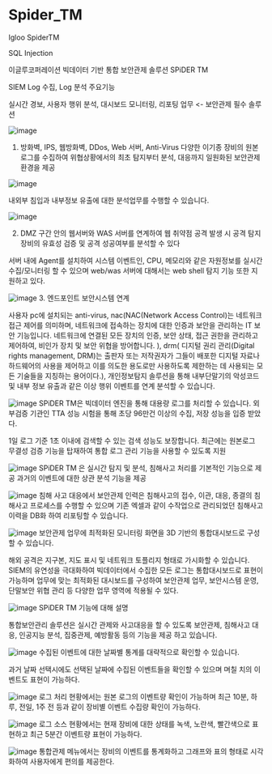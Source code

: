 # Spider_TM
Igloo SpiderTM

SQL Injection

이글루코퍼레이션 빅데이터 기반 통합 보안관제 솔루션 SPiDER TM

SIEM Log 수집, Log 분석 주요기능 

실시간 경보, 사용자 행위 분석, 대시보드 모니터링, 리포팅 업무 <- 보안관제 필수 솔루션


![image](https://github.com/user-attachments/assets/eda5ac6b-9980-4f7b-a272-c38676290043)

1. 방화벽, IPS, 웹방화벽, DDos, Web 서버, Anti-Virus 다양한 이기종 장비의 원본 로그를 수집하여 위협상황에서의 최초 탐지부터
분석, 대응까지 일원화된 보안관제 환경을 제공

![image](https://github.com/user-attachments/assets/072d93af-1dc7-4f65-8fd7-533ca71d02df)

내외부 침입과 내부정보 유출에 대한 분석업무를 수행할 수 있습니다.

![image](https://github.com/user-attachments/assets/da5ea0a1-b742-4ced-893e-e67c99aedb9f)

2. DMZ 구간 안의 웹서버와 WAS 서버를 연계하여 웹 취약점 공격 발생 시 공격 탐지 장비의 유효성 검증 및 공격 성공여부를 분석할 수 있다

서버 내에 Agent를 설치하여 시스템 이벤트인, CPU, 메모리와 같은 자원정보를 실시간 수집/모니터링 할 수 있으며 web/was 서버에 대해서는
web shell 탐지 기능 또한 지원하고 있다.

![image](https://github.com/user-attachments/assets/ff25deb9-6044-4e29-bd10-0c3eaabfa4bd)
3. 엔드포인트 보안시스템 연계

 사용자 pc에 설치되는 anti-virus, nac(NAC(Network Access Control)는 네트워크 접근 제어를 의미하며, 네트워크에 접속하는 장치에 대한 인증과 보안을 관리하는 IT 보안 기능입니다. 네트워크에 연결된 모든 장치의 인증, 보안 상태, 접근 권한을 관리하고 제어하여, 비인가 장치 및 보안 위협을 방어합니다. ), drm(
디지털 권리 관리(Digital rights management, DRM)는 출판자 또는 저작권자가 그들이 배포한 디지털 자료나 하드웨어의 사용을 제어하고 이를 의도한 용도로만 사용하도록 제한하는 데 사용되는 모든 기술들을 지칭하는 용어이다.), 개인정보탐지 솔루션을 통해 내부단말기의 악성코드 및 내부 정보 유출과 같은 이상 행위 이벤트를 연계 분석할 수 있습니다.

![image](https://github.com/user-attachments/assets/e23bfc1a-a94c-4d99-8de6-63a78d45d909)
SPiDER TM은 빅데이터 엔진을 통해 대용량 로그를 처리할 수 있습니다.
외부검증 기관인 TTA 성능 시험을 통해 초당 96만건 이상의 수집, 저장 성능을 입증 받았다.

1일 로그 기준 1초 이내에 검색할 수 있는 검색 성능도 보장합니다.
최근에는 원본로그 무결성 검증 기능을 탑재하여 통합 로그 관리 기능을 사용할 수 있도록 지원

![image](https://github.com/user-attachments/assets/e4cc38ae-e7bf-4bd5-9798-01bbbf22f070)
SPiDER TM 은 실시간 탐지 및 분석, 침해사고 처리를 기본적인 기능으로 제공
과거의 이벤트에 대한 상관 분석 기능을 제공

![image](https://github.com/user-attachments/assets/7c286b35-82bb-42f8-86ee-fee6bc204003)
침해 사고 대응에서 보안관제 인력은 침해사고의 접수, 이관, 대응, 종결의 침해사고 프로세스를 수행할 수 있으며
기존 엑셀과 같이 수작업으로 관리되었던 침해사고 이력을 DB화 하여 리포팅할 수 있습니다.

![image](https://github.com/user-attachments/assets/2a53ba67-7338-4ca8-8d56-33a4955dbe5a)
보안관제 업무에 최적화된 모니터링 화면을 3D 기반의 통합대시보드로 구성할 수 있습니다.

해외 공격은 지구본, 지도 표시 및 네트워크 토플리지 형태로 가시화할 수 있습니다.
SIEM의 유연성을 극대화하여 빅데이터에서 수집한 모든 로그는 통합대시보드로 표현이 가능하며 
업무에 맞는 최적화된 대시보드를 구성하여 보안관제 업무, 보안시스템 운영, 단말보안 위협 관리 등 다양한 업무 영역에 적용될 수 있다.

![image](https://github.com/user-attachments/assets/3e3fa387-45b4-4ba9-8ff9-990eb3b65c2a)
SPiDER TM 기능에 대해 설명

통합보안관리 솔루션은 실시간 관제와 사고대응을 할 수 있도록 보안관제, 침해사고 대응, 인공지능 분석, 집중관제, 예방활동 등의 기능을 제공
하고 있습니다.

![image](https://github.com/user-attachments/assets/5dabe76a-3e36-4e90-897f-a991ea82e545)
수집된 이벤트에 대한 날짜별 통계를 대략적으로 확인할 수 있습니다.

과거 날짜 선택시에도 선택된 날짜에 수집된 이벤트들을 확인할 수 있으며 며칠 치의 이벤트도 표현이 가능하다.

![image](https://github.com/user-attachments/assets/e482b5e3-7efe-47a4-b647-579ef30cb251)
로그 처리 현황에서는 원본 로그의 이벤트량 확인이 가능하며 최근 10분, 하루, 전일, 1주 전 등과 같이 장비별 이벤트 수집량 확인이 가능하다.

![image](https://github.com/user-attachments/assets/41ba8bd6-3a41-4c86-83ec-717bf50e82fd)
로그 소스 현황에서는 현재 장비에 대한 상태를 녹색, 노란색, 빨간색으로 표현하고 최근 5분간 이벤트량 표현이 가능하다.

![image](https://github.com/user-attachments/assets/42f482ec-c2c7-4860-bc94-7ee415d1e327)
통합관제 메뉴에서는 장비의 이벤트를 통계화하고 그래프와 표의 형태로 시각화하여 사용자에게 편의를 제공한다.







 
